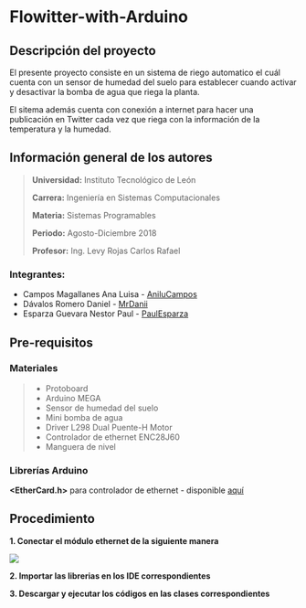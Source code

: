 # Flowitter-with-Arduino

## Descripción del proyecto

El presente proyecto consiste en un sistema de riego automatico el cuál cuenta con un sensor de humedad del suelo para establecer cuando activar y desactivar la bomba de agua que riega la planta.

El sitema además cuenta con conexión a internet para hacer una publicación en Twitter cada vez que riega con la información de la temperatura y la humedad.

## Información general de los autores

> **Universidad:** Instituto Tecnológico de León
>
> **Carrera:** Ingeniería en Sistemas Computacionales
>
> **Materia:** Sistemas Programables
>
> **Periodo:** Agosto-Diciembre 2018
>
> **Profesor:** Ing. Levy Rojas Carlos Rafael
> 
 ### Integrantes:
 * Campos Magallanes Ana Luisa - [AniluCampos](https://github.com/AniluCampos)
 * Dávalos Romero Daniel - [MrDanii](https://github.com/MrDanii)
 * Esparza Guevara Nestor Paul - [PaulEsparza](https://github.com/PaulEsparza)

## Pre-requisitos 
### Materiales
> * Protoboard
> * Arduino MEGA
> * Sensor de humedad del suelo
> * Mini bomba de agua
> * Driver L298 Dual Puente-H Motor
> * Controlador de ethernet ENC28J60
> * Manguera de nivel
 
 ### Librerías Arduino
 **<EtherCard.h>** para controlador de ethernet - disponible [aquí](https://github.com/njh/EtherCard)
 
 ## Procedimiento
 
 **1. Conectar el módulo ethernet de la siguiente manera**

 ![](/Imagenes/diagrama.png)


 **2. Importar las librerias en los IDE correspondientes**
 
 **3. Descargar y ejecutar los códigos en las clases correspondientes**

